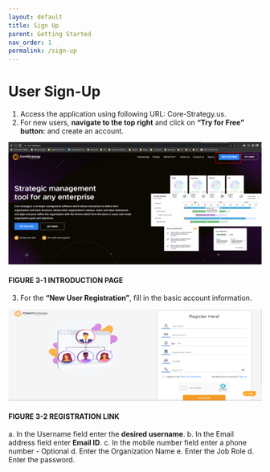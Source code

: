 ```yaml
---
layout: default
title: Sign Up
parent: Getting Started
nav_order: 1
permalink: /sign-up
---
```


# User Sign-Up

1. Access the application using following URL: Core-Strategy.us.
2. For new users, **navigate to the top right** and click on **“Try for Free” button:** and create
an account.

![img3](assets/images/image3.png)

#### FIGURE 3-1 INTRODUCTION PAGE

3. For the **“New User Registration”**, fill in the basic account information.

![img4](assets/images/image4.png)

#### FIGURE 3-2 REGISTRATION LINK

a. In the Username field enter the **desired username**.
b. In the Email address field enter **Email ID**.
c. In the mobile number field enter a phone number - Optional
d. Enter the Organization Name
e. Enter the Job Role
d. Enter the password.
